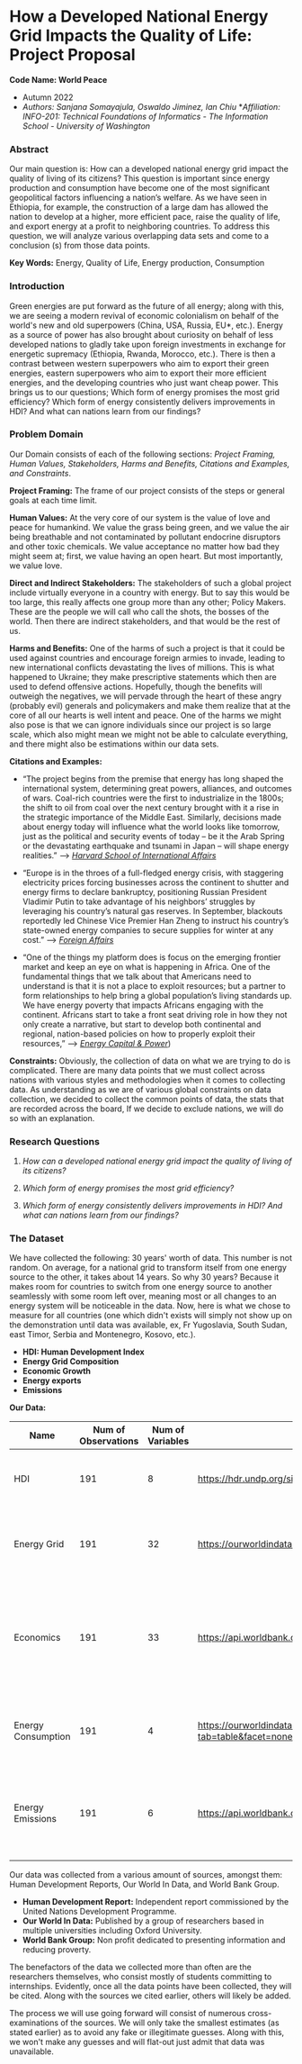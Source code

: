 # How a Developed National Energy Grid Impacts the Quality of Life: Project Proposal
**Code Name: World Peace**
* Autumn 2022
* _Authors: Sanjana Somayajula, Oswaldo Jiminez, Ian Chiu_
*_Affiliation: INFO-201: Technical Foundations of Informatics - The Information School - University of Washington_

### Abstract
Our main question is: How can a developed national energy grid impact the quality of living of its citizens? This question is important since energy production and consumption have become one of the most significant geopolitical factors influencing a nation’s welfare. As we have seen in Ethiopia, for example, the construction of a large dam has allowed the nation to develop at a higher, more efficient pace, raise the quality of life, and export energy at a profit to neighboring countries. To address this question, we will analyze various overlapping data sets and come to a conclusion (s) from those data points.

**Key Words:** Energy, Quality of Life, Energy production, Consumption

### Introduction

 Green energies are put forward as the future of all energy; along with this, we are seeing a modern revival of economic colonialism on behalf of the world's new and old superpowers (China, USA, Russia, EU*, etc.). Energy as a source of power has also brought about curiosity on behalf of less developed nations to gladly take upon foreign investments in exchange for energetic supremacy (Ethiopia, Rwanda, Morocco, etc.). There is then a contrast between western superpowers who aim to export their green energies, eastern superpowers who aim to export their more efficient energies, and the developing countries who just want cheap power. This brings us to our questions; Which form of energy promises the most grid efficiency? Which form of energy consistently delivers improvements in HDI? And what can nations learn from our findings?

 ### Problem Domain

 Our Domain consists of each of the following sections: *Project Framing, Human Values, Stakeholders, Harms and Benefits, Citations and Examples, and Constraints*.

 **Project Framing:** The frame of our project consists of the steps or general goals at each time limit.

 **Human Values:** At the very core of our system is the value of love and peace for humankind. We value the grass being green, and we value the air being breathable and not contaminated by pollutant endocrine disruptors and other toxic chemicals. We value acceptance no matter how bad they might seem at; first, we value having an open heart. But most importantly, we value love.

 **Direct and Indirect Stakeholders:** The stakeholders of such a global project include virtually everyone in a country with energy. But to say this would be too large, this really affects one group more than any other; Policy Makers. These are the people we will call who call the shots, the bosses of the world. Then there are indirect stakeholders, and that would be the rest of us.

**Harms and Benefits:** One of the harms of such a project is that it could be used against countries and encourage foreign armies to invade, leading to new international conflicts devastating the lives of millions. This is what happened to Ukraine; they make prescriptive statements which then are used to defend offensive actions. Hopefully, though the benefits will outweigh the negatives, we will pervade through the heart of these angry (probably evil) generals and policymakers and make them realize that at the core of all our hearts is well intent and peace. One of the harms we might also pose is that we can ignore individuals since our project is so large scale, which also might mean we might not be able to calculate everything, and there might also be estimations within our data sets.

**Citations and Examples:**
* “The project begins from the premise that energy has long shaped the international system, determining great powers, alliances, and outcomes of wars. Coal-rich countries were the first to industrialize in the 1800s; the shift to oil from coal over the next century brought with it a rise in the strategic importance of the Middle East.  Similarly, decisions made about energy today will influence what the world looks like tomorrow, just as the political and security events of today – be it the Arab Spring or the devastating earthquake and tsunami in Japan – will shape energy realities.” --> [*Harvard School of International Affairs*](https://www.belfercenter.org/project/geopolitics-energy-project)

* “Europe is in the throes of a full-fledged energy crisis, with staggering electricity prices forcing businesses across the continent to shutter and energy firms to declare bankruptcy, positioning Russian President Vladimir Putin to take advantage of his neighbors’ struggles by leveraging his country’s natural gas reserves. In September, blackouts reportedly led Chinese Vice Premier Han Zheng to instruct his country’s state-owned energy companies to secure supplies for winter at any cost.” --> [*Foreign Affairs*](https://www.foreignaffairs.com/articles/world/2021-11-30/geopolitics-energy-green-upheaval?check_logged_in=1&utm_medium=promo_email&utm_source=lo_flows&utm_campaign=registered_user_welcome&utm_term=email_1&utm_content=20221024)

* “One of the things my platform does is focus on the emerging frontier market and keep an eye on what is happening in Africa. One of the fundamental things that we talk about that Americans need to understand is that it is not a place to exploit resources; but a partner to form relationships to help bring a global population’s living standards up. We have energy poverty that impacts Africans engaging with the continent. Africans start to take a front seat driving role in how they not only create a narrative, but start to develop both continental and regional, nation-based policies on how to properly exploit their resources,” --> [*Energy Capital & Power*](https://energycapitalpower.com/geopolitics-of-energy-in-africa/))

**Constraints:** Obviously, the collection of data on what we are trying to do is complicated. There are many data points that we must collect across nations with various styles and methodologies when it comes to collecting data. As understanding as we are of various global constraints on data collection, we decided to collect the common points of data, the stats that are recorded across the board, If we decide to exclude nations, we will do so with an explanation.

### Research Questions
1.  _How can a developed national energy grid impact the quality of living of its citizens?_

2. _Which form of energy promises the most grid efficiency?_

3. _Which form of energy consistently delivers improvements in HDI? And what can nations learn from our findings?_

### The Dataset
We have collected the following: 30 years' worth of data. This number is not random. On average, for a national grid to transform itself from one energy source to the other, it takes about 14 years. So why 30 years? Because it makes room for countries to switch from one energy source to another seamlessly with some room left over, meaning most or all changes to an energy system will be noticeable in the data. Now, here is what we chose to measure for all countries (one which didn't exists will simply not show up on the demonstration until data was available, ex, Fr Yugoslavia, South Sudan, east Timor, Serbia and Montenegro, Kosovo, etc.).

* **HDI: Human Development Index**
* **Energy Grid Composition**
* **Economic Growth**
* **Energy exports**
* **Emissions**

**Our Data:**

|Name|Num of Observations|Num of Variables  | URL  | Brief Description|
|---|---|---|---|---|
|HDI |191|8| https://hdr.undp.org/sites/default/files/2021-22_HDR/HDR21-22_Statistical_Annex_HDI_Table.xlsx  | Addresses general development of each country  |
|Energy Grid|191|32| https://ourworldindata.org/grapher/electricity-prod-source-stacked |Breakdown of sources of energy - coal, oil, gas, nuclear, and renewables |
|Economics|191|33| https://api.worldbank.org/v2/en/indicator/NY.GDP.MKTP.KD.ZG?downloadformat=csv  | GDP per country (Gross Domestic Product), organized per country per year starting 1990|
|Energy Consumption|191|4| https://ourworldindata.org/explorers/energy?tab=table&facet=none&country=USA~GBR~CHN~OWID_WRL~IND~BRA~ZAF&hideControls=false&Total+or+Breakdown=Total&Energy+or+Electricity=Primary+energy&Metric=Per+capita+consumption | Per capita energy consumption per country from 1990-2021 |
|Energy Emissions|191| 6| https://api.worldbank.org/v2/en/indicator/EN.ATM.CO2E.PC?downloadformat=csv  | Energy dependency, efficiency, and carbon dioxide emissions from 1990-2015|



Our data was collected from a various amount of sources, amongst them: Human Development Reports, Our World In Data, and World Bank Group. 

* **Human Development Report:** Independent report commissioned by the United Nations Development Programme.
* **Our World In Data:** Published by a group of researchers based in multiple universities including Oxford University.
* **World Bank Group:** Non profit dedicated to presenting information and reducing proverty.

The benefactors of the data we collected more than often are the researchers themselves, who consist mostly of students committing to internships. Evidently, once all the data points have been collected, they will be cited. Along with the sources we cited earlier, others will likely be added.

The process we will use going forward will consist of numerous cross-examinations of the sources. We will only take the smallest estimates (as stated earlier) as to avoid any fake or illegitimate guesses. Along with this, we won't make any guesses and will flat-out just admit that data was unavailable.
